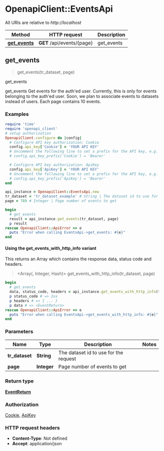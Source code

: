 # OpenapiClient::EventsApi

All URIs are relative to *http://localhost*

| Method | HTTP request | Description |
| ------ | ------------ | ----------- |
| [**get_events**](EventsApi.md#get_events) | **GET** /api/events/{page} | get_events |


## get_events

> <EventReturn> get_events(tr_dataset, page)

get_events

get_events  Get events for the auth'ed user. Currently, this is only for events belonging to the auth'ed user. Soon, we plan to associate events to datasets instead of users. Each page contains 10 events.

### Examples

```ruby
require 'time'
require 'openapi_client'
# setup authorization
OpenapiClient.configure do |config|
  # Configure API key authorization: Cookie
  config.api_key['Cookie'] = 'YOUR API KEY'
  # Uncomment the following line to set a prefix for the API key, e.g. 'Bearer' (defaults to nil)
  # config.api_key_prefix['Cookie'] = 'Bearer'

  # Configure API key authorization: ApiKey
  config.api_key['ApiKey'] = 'YOUR API KEY'
  # Uncomment the following line to set a prefix for the API key, e.g. 'Bearer' (defaults to nil)
  # config.api_key_prefix['ApiKey'] = 'Bearer'
end

api_instance = OpenapiClient::EventsApi.new
tr_dataset = 'tr_dataset_example' # String | The dataset id to use for the request
page = 789 # Integer | Page number of events to get

begin
  # get_events
  result = api_instance.get_events(tr_dataset, page)
  p result
rescue OpenapiClient::ApiError => e
  puts "Error when calling EventsApi->get_events: #{e}"
end
```

#### Using the get_events_with_http_info variant

This returns an Array which contains the response data, status code and headers.

> <Array(<EventReturn>, Integer, Hash)> get_events_with_http_info(tr_dataset, page)

```ruby
begin
  # get_events
  data, status_code, headers = api_instance.get_events_with_http_info(tr_dataset, page)
  p status_code # => 2xx
  p headers # => { ... }
  p data # => <EventReturn>
rescue OpenapiClient::ApiError => e
  puts "Error when calling EventsApi->get_events_with_http_info: #{e}"
end
```

### Parameters

| Name | Type | Description | Notes |
| ---- | ---- | ----------- | ----- |
| **tr_dataset** | **String** | The dataset id to use for the request |  |
| **page** | **Integer** | Page number of events to get |  |

### Return type

[**EventReturn**](EventReturn.md)

### Authorization

[Cookie](../README.md#Cookie), [ApiKey](../README.md#ApiKey)

### HTTP request headers

- **Content-Type**: Not defined
- **Accept**: application/json

